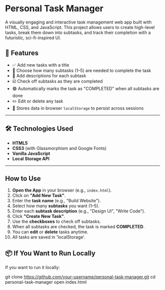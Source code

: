 # Personal Task Manager

A visually engaging and interactive task management web app built with HTML, CSS, and JavaScript. This project allows users to create high-level tasks, break them down into subtasks, and track their completion with a futuristic, sci-fi-inspired UI.


## 🚀 Features

- ✅ Add new tasks with a title
- 📌 Choose how many subtasks (1–5) are needed to complete the task
- 🧾 Add descriptions for each subtask
- ☑️ Check off subtasks as they are completed
- 🟢 Automatically marks the task as "COMPLETED" when all subtasks are done
- ✏️ Edit or delete any task
- 💾 Stores data in browser `localStorage` to persist across sessions

---

## 🛠️ Technologies Used

- **HTML5**
- **CSS3** (with Glassmorphism and Google Fonts)
- **Vanilla JavaScript**
- **Local Storage API**

---

## How to Use

1. **Open the App** in your browser (e.g., `index.html`).
2. Click on **"Add New Task"**.
3. Enter the **task name** (e.g., "Build Website").
4. Select how many **subtasks** you want (1–5).
5. Enter each **subtask description** (e.g., "Design UI", "Write Code").
6. Click **"Create New Task"**.
7. Use the **checkboxes** to check off subtasks.
8. When all subtasks are checked, the task is marked **COMPLETED**.
9. You can **edit** or **delete** tasks anytime.
10. All tasks are saved in 'localStorage'.




## 📦 If You Want to Run Locally 

If you want to run it locally:

git clone https://github.com/your-username/personal-task-manager.git
cd personal-task-manager
open index.html
